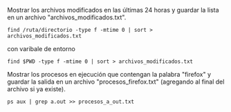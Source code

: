 
Mostrar los archivos modificados en las últimas 24 horas y guardar la lista en un archivo "archivos_modificados.txt".

```
find /ruta/directorio -type f -mtime 0 | sort > archivos_modificados.txt
```

con varibale de entorno

```
find $PWD -type f -mtime 0 | sort > archivos_modificados.txt
```

Mostrar los procesos en ejecución que contengan la palabra "firefox" y guardar la salida en un archivo "procesos_firefox.txt" (agregando al final del archivo si ya existe).

```
ps aux | grep a.out >> procesos_a_out.txt
```
